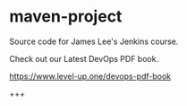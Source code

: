 # maven-project
Source code for James Lee's Jenkins course.

Check out our Latest DevOps PDF book.

https://www.level-up.one/devops-pdf-book

+++
